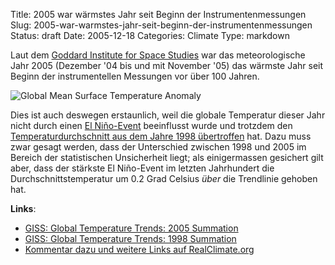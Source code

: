 Title: 2005 war wärmstes Jahr seit Beginn der Instrumentenmessungen
Slug: 2005-war-warmstes-jahr-seit-beginn-der-instrumentenmessungen
Status: draft
Date: 2005-12-18
Categories: Climate
Type: markdown

Laut dem [Goddard Institute for Space Studies](http://www.giss.nasa.gov/) war das meteorologische Jahr 2005 (Dezember '04 bis und mit November '05) das wärmste Jahr seit Beginn der instrumentellen Messungen vor über 100 Jahren.

![Global Mean Surface Temperature Anomaly](http://blog.irregular.ch/wp-content/upload/2005_fig1x_s.gif)

Dies ist auch deswegen erstaunlich, weil die globale Temperatur dieser Jahr nicht durch einen [El Niño-Event](http://www.pmel.noaa.gov/tao/elnino/el-nino-story.html) beeinflusst wurde und trotzdem den [Temperaturdurchschnitt aus dem Jahre 1998 übertroffen](http://data.giss.nasa.gov/gistemp/1998/) hat. Dazu muss zwar gesagt werden, dass der Unterschied zwischen 1998 und 2005 im Bereich der statistischen Unsicherheit liegt; als einigermassen gesichert gilt aber, dass der stärkste El Niño-Event im letzten Jahrhundert die Durchschnittstemperatur um 0.2 Grad Celsius _über_ die Trendlinie gehoben hat.

**Links**:

- [GISS: Global Temperature Trends: 2005 Summation](http://data.giss.nasa.gov/gistemp/2005/)
- [GISS: Global Temperature Trends: 1998 Summation](http://data.giss.nasa.gov/gistemp/1998/)
- [Kommentar dazu und weitere Links auf RealClimate.org](http://www.realclimate.org/index.php?p=231)

